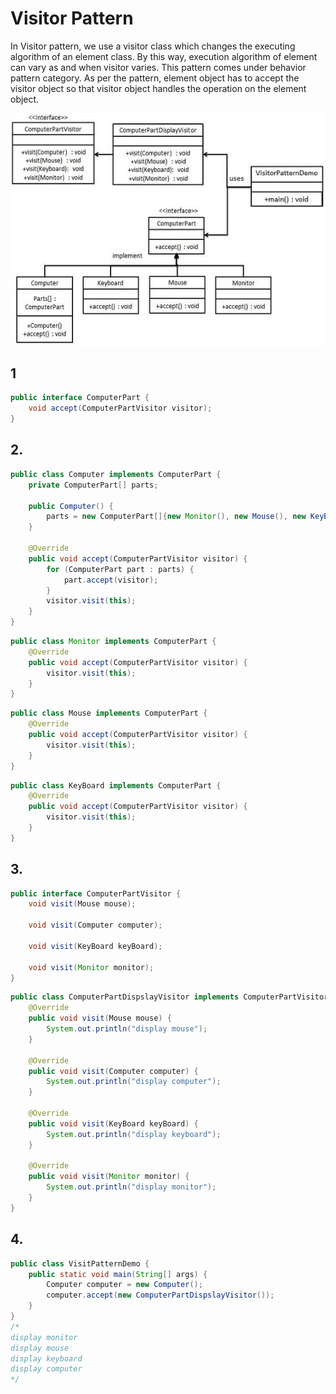 # Visitor Pattern
In Visitor pattern, we use a visitor class which changes the executing algorithm of an element class. By this way, execution algorithm of element can vary as and when visitor varies. This pattern comes under behavior pattern category. As per the pattern, element object has to accept the visitor object so that visitor object handles the operation on the element object.

![visitor_pattern_uml_diagram](./visitor_pattern_uml_diagram.jpg?raw=true)

## 1
```java
public interface ComputerPart {
    void accept(ComputerPartVisitor visitor);
}
```
## 2.
```java
public class Computer implements ComputerPart {
    private ComputerPart[] parts;

    public Computer() {
        parts = new ComputerPart[]{new Monitor(), new Mouse(), new KeyBoard()};
    }

    @Override
    public void accept(ComputerPartVisitor visitor) {
        for (ComputerPart part : parts) {
            part.accept(visitor);
        }
        visitor.visit(this);
    }
}
```
```java
public class Monitor implements ComputerPart {
    @Override
    public void accept(ComputerPartVisitor visitor) {
        visitor.visit(this);
    }
}
```
```java
public class Mouse implements ComputerPart {
    @Override
    public void accept(ComputerPartVisitor visitor) {
        visitor.visit(this);
    }
}
```
```java
public class KeyBoard implements ComputerPart {
    @Override
    public void accept(ComputerPartVisitor visitor) {
        visitor.visit(this);
    }
}
```
## 3.
```java
public interface ComputerPartVisitor {
    void visit(Mouse mouse);

    void visit(Computer computer);

    void visit(KeyBoard keyBoard);

    void visit(Monitor monitor);
}
```
```java
public class ComputerPartDispslayVisitor implements ComputerPartVisitor {
    @Override
    public void visit(Mouse mouse) {
        System.out.println("display mouse");
    }

    @Override
    public void visit(Computer computer) {
        System.out.println("display computer");
    }

    @Override
    public void visit(KeyBoard keyBoard) {
        System.out.println("display keyboard");
    }

    @Override
    public void visit(Monitor monitor) {
        System.out.println("display monitor");
    }
}
```
## 4.
```java
public class VisitPatternDemo {
    public static void main(String[] args) {
        Computer computer = new Computer();
        computer.accept(new ComputerPartDispslayVisitor());
    }
}
/*
display monitor
display mouse
display keyboard
display computer
*/
```
